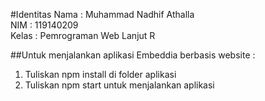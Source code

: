 #Identitas
Nama : Muhammad Nadhif Athalla </br>
NIM : 119140209 </br>
Kelas : Pemrograman Web Lanjut R <br/>

##Untuk menjalankan aplikasi Embeddia berbasis website :
1. Tuliskan npm install di folder aplikasi
2. Tuliskan npm start untuk menjalankan aplikasi
